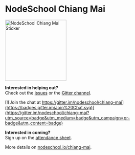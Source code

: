 # NodeSchool Chiang Mai

<img src="https://camo.githubusercontent.com/39a051947c0285ec6522c7ae64a883155542ac7d/687474703a2f2f692e696d6775722e636f6d2f735172706c63692e706e67" alt="NodeSchool Chiang Mai Sticker" width="200" height="200"/>

**Interested in helping out?**  
Check out the [issues](https://github.com/nodeschool/chiang-mai/issues) or the [Gitter channel](https://gitter.im/nodeschool/chiang-mai).

[![Join the chat at https://gitter.im/nodeschool/chiang-mai](https://badges.gitter.im/Join%20Chat.svg)](https://gitter.im/nodeschool/chiang-mai?utm_source=badge&utm_medium=badge&utm_campaign=pr-badge&utm_content=badge)

**Interested in coming?**  
Sign up on the [attendance sheet](https://github.com/nodeschool/chiang-mai/issues/6).

More details on [nodeschool.io/chiang-mai](http://nodeschool.io/chiang-mai/).
